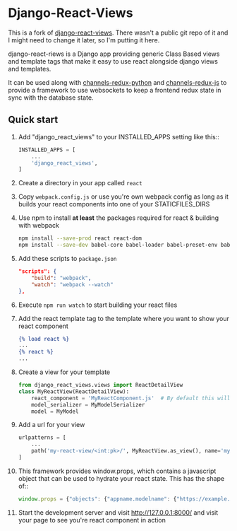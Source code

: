 # Django-React-Views

This is a fork of [django-react-views](https://pypi.org/project/django-react-views/). There wasn't a public git repo of it and I might need to change it later, so I'm putting it here.

django-react-riews is a Django app providing generic Class Based views and template tags that make it easy to use react
alongside django views and templates.

It can be used along with [channels-redux-python](https://pypi.org/project/channels-redux/) 
and [channels-redux-js](https://www.npmjs.com/package/channels-redux) to provide a framework to use websockets to keep 
a frontend redux state in sync with the database state.

Quick start
-----------

1. Add "django_react_views" to your INSTALLED_APPS setting like this::
    ```python
    INSTALLED_APPS = [
        ...
        'django_react_views',
    ]
    ```

1. Create a directory in your app called `react`

1. Copy `webpack.config.js` or use you're own webpack config as long as it builds your react components into one of your STATICFILES_DIRS

1. Use npm to install **at least** the packages required for react & building with webpack
    ```bash
    npm install --save-prod react react-dom
    npm install --save-dev babel-core babel-loader babel-preset-env babel-preset-es2015 babel-preset-react glob webpack webpack-cli
    ```

1. Add these scripts to `package.json`
    ```json
    "scripts": {
        "build": "webpack",
        "watch": "webpack --watch"
    },
    ```

1. Execute `npm run watch` to start building your react files

1. Add the react template tag to the template where you want to show your react component

    ```djangotemplate
    {% load react %}
    ...
    {% react %}
    ...
    ```

1. Create a view for your template
    ```python
    from django_react_views.views import ReactDetailView
    class MyReactView(ReactDetailView):
        react_component = 'MyReactComponent.js'  # By default this will resolve to dist/app_name/{react_component}. If {% static %} can not find the file you may need to edit some other properties of this class
        model_serializer = MyModelSerializer
        model = MyModel
    ```

1. Add a url for your view
    ```python
    urlpatterns = [
        ...
        path('my-react-view/<int:pk>/', MyReactView.as_view(), name='my-react-view')
    ]
    ```

1. This framework provides window.props, which contains a javascript object that can be used to hydrate your react state. This has the shape of::
    ```javascript
    window.props = {"objects": {"appname.modelname": {"https://example.com/appname/modelname/1/": {object as serialized by your model serializer}} } }
    ```

1. Start the development server and visit http://127.0.0.1:8000/ and visit your page to see you're react component in action
